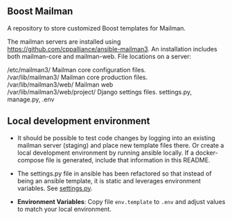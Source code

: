 
## Boost Mailman

A repository to store customized Boost templates for Mailman.  

The mailman servers are installed using https://github.com/cppalliance/ansible-mailman3. An installation includes both mailman-core and mailman-web. File locations on a server:  

/etc/mailman3/ Mailman core configuration files.  
/var/lib/mailman3/ Mailman core production files.  
/var/lib/mailman3/web/ Mailman web   
/var/lib/mailman3/web/project/ Django settings files. settings.py, manage.py, .env  

## Local development environment

- It should be possible to test code changes by logging into an existing mailman server (staging) and place new template files there. Or create a local development environment by running ansible locally. If a docker-compose file is generated, include that information in this README.   

- The settings.py file in ansible has been refactored so that instead of being an ansible template, it is static and leverages environment variables. See [settings.py](./settings.py).

- **Environment Variables**: Copy file `env.template` to `.env` and adjust values to match your local environment.  
